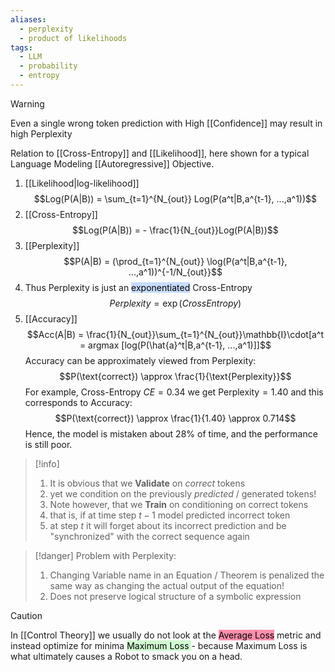 ```yaml
---
aliases:
  - perplexity
  - product of likelihoods
tags:
  - LLM
  - probability
  - entropy
---
```

> [!warning]
> Even a single wrong token prediction with High [[Confidence]] may result in high Perplexity

Relation to [[Cross-Entropy]] and [[Likelihood]], here shown for a typical Language Modeling [[Autoregressive]]  Objective.

1. [[Likelihood|log-likelihood]]
$$Log(P(A|B)) = \sum_{t=1}^{N_{out}} Log(P(a^t|B,a^{t-1}, ...,a^1))$$
2. [[Cross-Entropy]]
$$Log(P(A|B)) = - \frac{1}{N_{out}}Log(P(A|B))$$
3. [[Perplexity]]
$$P(A|B) = (\prod_{t=1}^{N_{out}} \log(P(a^t|B,a^{t-1}, ...,a^1))^{-1/N_{out}}$$
4. Thus Perplexity is just an <mark style="background: #ADCCFFA6;">exponentiated</mark> Cross-Entropy 
$$Perplexity = \exp(CrossEntropy)$$
5. [[Accuracy]] 
$$Acc(A|B) = \frac{1}{N_{out}}\sum_{t=1}^{N_{out}}\mathbb{I}\cdot[a^t = argmax [log(P(\hat{a}^t|B,a^{t-1}, ...,a^1)]]$$
Accuracy can be approximately viewed from Perplexity:
$$P(\text{correct}) \approx \frac{1}{\text{Perplexity}}$$
For example, Cross-Entropy $CE=0.34$ we get $\text{Perplexity} = 1.40$ and this corresponds to Accuracy:
$$P(\text{correct}) \approx \frac{1}{1.40} \approx 0.714$$
Hence, the model is mistaken about $28\%$ of time, and the performance is still poor. 

> [!info]
> 1. It is obvious that we **Validate** on *correct* tokens
> 	1. yet we condition on the previously *predicted* / generated tokens!
> 2. Note however, that we **Train** on conditioning on correct tokens 
> 	1. that is, if at time step $t-1$ model predicted incorrect token 
> 	2. at step $t$ it will forget about its incorrect prediction and be "synchronized" with the correct sequence again

> [!danger]
> Problem with Perplexity:
> 1. Changing Variable name in an Equation / Theorem is penalized the same way as changing the actual output of the equation!
> 2. Does not preserve logical structure of a symbolic expression

> [!caution]
> In [[Control Theory]] we usually do not look at the <mark style="background: #FF5582A6;">Average Loss</mark> metric and instead optimize for minima <mark style="background: #BBFABBA6;">Maximum Loss </mark>- because Maximum Loss is what ultimately causes a Robot to smack you on a head. 